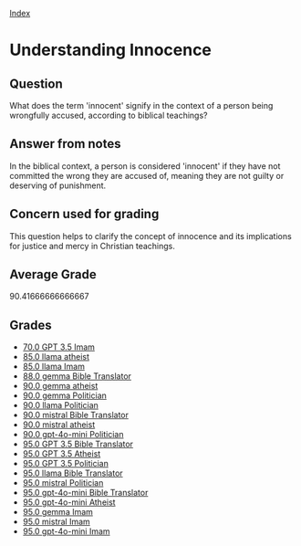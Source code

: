 
[Index](../../index.md)
# Understanding Innocence
## Question
What does the term 'innocent' signify in the context of a person being wrongfully accused, according to biblical teachings?

## Answer from notes
In the biblical context, a person is considered 'innocent' if they have not committed the wrong they are accused of, meaning they are not guilty or deserving of punishment.

## Concern used for grading
This question helps to clarify the concept of innocence and its implications for justice and mercy in Christian teachings.

## Average Grade
90.41666666666667

## Grades
 * [70.0 GPT 3.5 Imam](../answers/GPT_3.5_Imam/Understanding_Innocence.md)
 * [85.0 llama atheist](../answers/llama_atheist/Understanding_Innocence.md)
 * [85.0 llama Imam](../answers/llama_Imam/Understanding_Innocence.md)
 * [88.0 gemma Bible Translator](../answers/gemma_Bible_Translator/Understanding_Innocence.md)
 * [90.0 gemma atheist](../answers/gemma_atheist/Understanding_Innocence.md)
 * [90.0 gemma Politician](../answers/gemma_Politician/Understanding_Innocence.md)
 * [90.0 llama Politician](../answers/llama_Politician/Understanding_Innocence.md)
 * [90.0 mistral Bible Translator](../answers/mistral_Bible_Translator/Understanding_Innocence.md)
 * [90.0 mistral atheist](../answers/mistral_atheist/Understanding_Innocence.md)
 * [90.0 gpt-4o-mini Politician](../answers/gpt-4o-mini_Politician/Understanding_Innocence.md)
 * [95.0 GPT 3.5 Bible Translator](../answers/GPT_3.5_Bible_Translator/Understanding_Innocence.md)
 * [95.0 GPT 3.5 Atheist](../answers/GPT_3.5_Atheist/Understanding_Innocence.md)
 * [95.0 GPT 3.5 Politician](../answers/GPT_3.5_Politician/Understanding_Innocence.md)
 * [95.0 llama Bible Translator](../answers/llama_Bible_Translator/Understanding_Innocence.md)
 * [95.0 mistral Politician](../answers/mistral_Politician/Understanding_Innocence.md)
 * [95.0 gpt-4o-mini Bible Translator](../answers/gpt-4o-mini_Bible_Translator/Understanding_Innocence.md)
 * [95.0 gpt-4o-mini Atheist](../answers/gpt-4o-mini_Atheist/Understanding_Innocence.md)
 * [95.0 gemma Imam](../answers/gemma_Imam/Understanding_Innocence.md)
 * [95.0 mistral Imam](../answers/mistral_Imam/Understanding_Innocence.md)
 * [95.0 gpt-4o-mini Imam](../answers/gpt-4o-mini_Imam/Understanding_Innocence.md)

